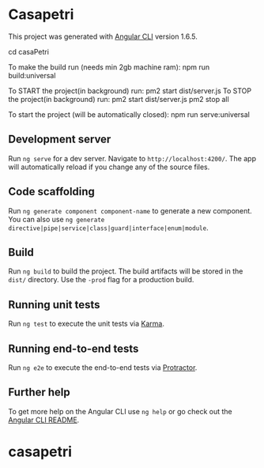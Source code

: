 # Casapetri

This project was generated with [Angular CLI](https://github.com/angular/angular-cli) version 1.6.5.

cd casaPetri

To make the build run (needs min 2gb machine ram):
npm run build:universal

To START the project(in background) run:
pm2 start dist/server.js
To STOP the project(in background) run:
pm2 start dist/server.js
pm2 stop all

To start the project (will be automatically closed):
npm run serve:universal

## Development server

Run `ng serve` for a dev server. Navigate to `http://localhost:4200/`. The app will automatically reload if you change any of the source files.

## Code scaffolding

Run `ng generate component component-name` to generate a new component. You can also use `ng generate directive|pipe|service|class|guard|interface|enum|module`.

## Build

Run `ng build` to build the project. The build artifacts will be stored in the `dist/` directory. Use the `-prod` flag for a production build.

## Running unit tests

Run `ng test` to execute the unit tests via [Karma](https://karma-runner.github.io).

## Running end-to-end tests

Run `ng e2e` to execute the end-to-end tests via [Protractor](http://www.protractortest.org/).

## Further help

To get more help on the Angular CLI use `ng help` or go check out the [Angular CLI README](https://github.com/angular/angular-cli/blob/master/README.md).
# casapetri
